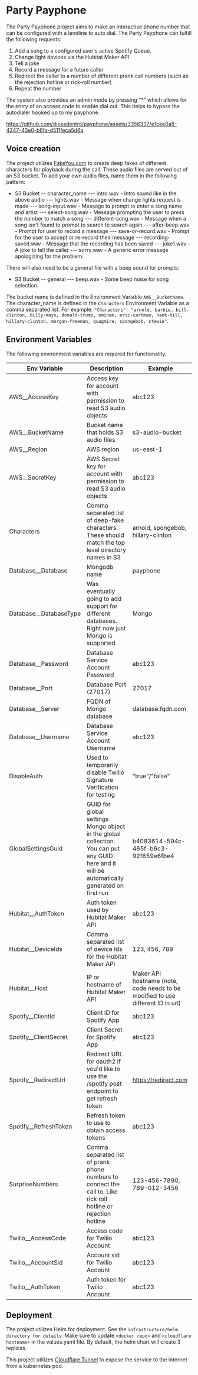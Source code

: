 # Party Payphone

The Party Payphone project aims to make an interactive phone number that can be configured with a landline to auto dial. The Party Payphone can fulfill the following requests:

1. Add a song to a configured user's active Spotify Queue.
2. Change light devices via the Hubitat Maker API
3. Tell a joke
4. Record a message for a future caller
5. Redirect the caller to a number of different prank call numbers (such as the rejection hotline or rick-roll number)
6. Repeat the number

The system also provides an admin mode by pressing "*" which allows for the entry of an access code to enable dial out. This helps to bypass the autodialer hooked up to my payphone.

https://github.com/diosadentro/payphone/assets/3356337/e1cee0a8-4347-43e0-b6fa-d511feca5d6a

## Voice creation

The project utilizes [FakeYou.com](https://fakeyou.com/) to create deep fakes of different characters for playback during the call. These audio files are served out of an S3 bucket. To add your own audio files, name them in the following pattern:

- S3 Bucket
-- character_name
--- intro.wav - Intro sound like in the above audio
--- lights.wav - Message when change lights request is made
--- song-input.wav - Message to prompt to enter a song name and artist
--- select-song.wav - Message prompting the user to press the number to match a song
--- different-song.wav - Message when a song isn't found to prompt to search to search again
--- after-beep.wav - Prompt for user to record a message
--- save-or-record.wav - Prompt for the user to accept or re-record their message
--- recording-saved.wav - Message that the recording has been saved
--- joke1.wav - A joke to tell the caller
--- sorry.wav - A generic error message apologizing for the problem.

There will also need to be a general file with a beep sound for prompts:
- S3 Bucket
-- general
--- beep.wav - Some beep noise for song selection.

The bucket name is defined in the Environment Variable `AWS__BucketName`. The character_name is defined in the `Characters` Environment Variable as a comma separated list. For example: `"Characters": "arnold, barbie, bill-clinton, billy-mays, donald-trump, eminem, eric-cartman, hank-hill, hillary-clinton, morgan-freeman, quagmire, spongebob, stewie"`.

## Environment Variables

The following environment variables are required for functionality:

| Env Variable | Description | Example |
| ------------ | ------------- | ------- |
| AWS__AccessKey | Access key for account with permission to read S3 audio objects | abc123 |
| AWS__BucketName | Bucket name that holds S3 audio files | s3-audio-bucket |
| AWS__Region | AWS region | us-east-1 |
| AWS__SecretKey | AWS Secret key for account with permission to read S3 audio objects | abc123 |
| Characters | Comma separated list of deep-fake characters. These should match the top level directory names in S3 | arnold, spongebob, hillary-clinton |
| Database__Database | Mongodb name | payphone |
| Database__DatabaseType | Was eventually going to add support for different databases. Right now just Mongo is supported | Mongo |
| Database__Password | Database Service Account Password | abc123 |
| Database__Port | Database Port (27017) | 27017 |
| Database__Server | FQDN of Mongo database | database.fqdn.com |
| Database__Username | Database Service Account Username | abc123 |
| DisableAuth | Used to temporarily disable Twilio Signature Verification for testing | "true"/"false" |
| GlobalSettingsGuid | GUID for global settings Mongo object in the global collection. You can put any GUID here and it will be automatically generated on first run | b4083614-594c-465f-b6c3-92f659e6fbe4 |
| Hubitat__AuthToken | Auth token used by Hubitat Maker API | abc123 |
| Hubitat__DeviceIds | Comma separated list of device Ids for the Hubitat Maker API| 123, 456, 789 |
| Hubitat__Host | IP or hostname of Hubitat Maker API | Maker API hostname (note, code needs to be modified to use different ID in url) |
| Spotify__ClientId | Client ID for Spotify App | abc123 |
| Spotify__ClientSecret | Client Secret for Spotify App | abc123 |
| Spotify__RedirectUrl | Redirect URL for oauth2 if you'd like to use the /spotify post endpoint to get refresh token | https://redirect.com |
| Spotify__RefreshToken | Refresh token to use to obtain access tokens | abc123 |
| SurpriseNumbers | Comma separated list of prank phone numbers to connect the call to. Like rick roll hotline or rejection hotline | 123-456-7890, 789-012-3456 |
| Twilio__AccessCode | Access code for Twilio Account | abc123 |
| Twilio__AccountSid | Account sid for Twilio Account | abc123 |
| Twilio__AuthToken | Auth token for Twilio Account | abc123 |

## Deployment

The project utilizes Helm for deployment. See the `infrastructure/helm directory for details`. Make sure to update `<docker repo>` and `<cloudflare hostname>` in the values.yaml file. By default, the helm chart will create 3 replicas.

This project utilizes [Cloudflare Tunnel](https://www.cloudflare.com/products/tunnel/) to expose the service to the internet from a kubernetes pod.
